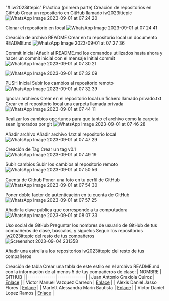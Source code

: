 "# iw2023ittepic" 
Práctica (primera parte)
Creación de repositorios en GitHub
Crear un repositorio en GitHub llamado iw2023ittepic
![WhatsApp Image 2023-09-01 at 07 24 20](https://github.com/saliesperanzama/iw2023ittepic/assets/143055835/c554bdcd-f388-4acf-b286-41c2898820a4)

Clonar el repositorio en local
![WhatsApp Image 2023-09-01 at 07 24 41](https://github.com/saliesperanzama/iw2023ittepic/assets/143055835/b074ab1c-e779-4db0-a1d1-b107f7d642e1)

Creación de archivo README
Crear en tu repositorio local un documento README.md
![WhatsApp Image 2023-09-01 at 07 27 36](https://github.com/saliesperanzama/iw2023ittepic/assets/143055835/62d513da-c479-48a9-80f4-4fdcfc20c3dd)

Commit Inicial
Añadir al README.md los comandos utilizados hasta ahora y hacer un commit inicial con el mensaje Initial commit
![WhatsApp Image 2023-09-01 at 07 30 21](https://github.com/saliesperanzama/iw2023ittepic/assets/143055835/828b3dcb-e696-41aa-addb-679ccb827126)

![WhatsApp Image 2023-09-01 at 07 32 09](https://github.com/saliesperanzama/iw2023ittepic/assets/143055835/5d6c6110-7e6f-4cbc-a4b8-6cd4bc646a40)

PUSH Inicial
Subir los cambios al repositorio remoto
![WhatsApp Image 2023-09-01 at 07 32 39](https://github.com/saliesperanzama/iw2023ittepic/assets/143055835/c2ca6eb5-ac68-4a08-ae45-d1b3dbb10227)

Ignorar archivos
Crear en el repositorio local un fichero llamado privado.txt
Crear en el repositorio local una carpeta llamada privada
![WhatsApp Image 2023-09-01 at 07 44 11](https://github.com/saliesperanzama/iw2023ittepic/assets/143055835/e6fd0b5d-02fc-42be-b024-bfd9eed4ca65)

Realizar los cambios oportunos para que tanto el archivo como la carpeta sean ignorados por git
![WhatsApp Image 2023-09-01 at 07 46 28](https://github.com/saliesperanzama/iw2023ittepic/assets/143055835/ffbaa5e1-08c0-4064-91dc-062511837e4a)

Añadir archivo
Añadir archivo 1.txt al repositorio local
![WhatsApp Image 2023-09-01 at 07 47 29](https://github.com/saliesperanzama/iw2023ittepic/assets/143055835/dc6c202b-f6c8-4e2c-bd2e-876707f55c90)

Creación de Tag
Crear un tag v0.1
![WhatsApp Image 2023-09-01 at 07 49 19](https://github.com/saliesperanzama/iw2023ittepic/assets/143055835/ae654a4d-1816-4f43-b107-a22aa2e06de3)

Subir cambios
Subir los cambios al repositorio remoto
![WhatsApp Image 2023-09-01 at 07 50 56](https://github.com/saliesperanzama/iw2023ittepic/assets/143055835/c31a24c0-0541-464b-b15a-38c283353723)

Cuenta de Github
Poner una foto en tu perfil de GitHub
![WhatsApp Image 2023-09-01 at 07 54 30](https://github.com/saliesperanzama/iw2023ittepic/assets/143055835/7264cdaf-2dda-4996-9e21-9fd8d99a542a)

Poner doble factor de autenticación en tu cuenta de GitHub
![WhatsApp Image 2023-09-01 at 07 57 25](https://github.com/saliesperanzama/iw2023ittepic/assets/143055835/a22df0e3-969d-49cc-9be5-d4ede68cd23c)

Añadir la clave pública que corresponde a tu computadora
![WhatsApp Image 2023-09-01 at 08 07 33](https://github.com/saliesperanzama/iw2023ittepic/assets/143055835/438b207e-08c6-48db-be63-9c6c19eb077a)

Uso social de GitHub
Preguntar los nombres de usuario de GitHub de tus compañeros de clase, búscalos, y síguelos
Seguir los repositorios iw2023ittepic del resto de tus compañeros
![Screenshot 2023-09-04 231358](https://github.com/saliesperanzama/iw2023ittepic/assets/143055835/1badc620-1dfb-4825-bed6-0a315482e845)

Añadir una estrella a los repositorios iw2023ittepic del resto de tus compañeros

Creación de tabla
Crear una tabla de este estilo en el archivo README.md con la información de al menos 5 de tus compañeros de clase:
| NOMBRE | GITHUB |
|--------------|--------------|
| Juan Antonio Graxiola Quiroz | [Enlace](https://github.com/Railgun124) |
| Victor Manuel Vazquez Carreon | [Enlace](https://github.com/elVeector) |
| Alexis Daniel Jasso Flores | [Enlace](https://github.com/aldajassofl) |
| Marlett Alessandra Marin Bautista | [Enlace](https://github.com/Alessandra222) |
| Victor Daniel Lopez Ramos | [Enlace](https://github.com/dloram15) |
